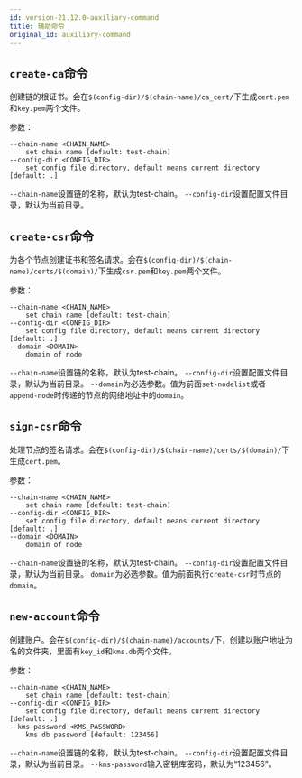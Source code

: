 ```yaml
---
id: version-21.12.0-auxiliary-command
title: 辅助命令
original_id: auxiliary-command
---
```

## `create-ca`命令

创建链的根证书。会在`$(config-dir)/$(chain-name)/ca_cert/`下生成`cert.pem`和`key.pem`两个文件。

参数：

```
--chain-name <CHAIN_NAME>
	set chain name [default: test-chain]
--config-dir <CONFIG_DIR>
	set config file directory, default means current directory [default: .]
```
`--chain-name`设置链的名称，默认为test-chain。
`--config-dir`设置配置文件目录，默认为当前目录。

## `create-csr`命令

为各个节点创建证书和签名请求。会在`$(config-dir)/$(chain-name)/certs/$(domain)/`下生成`csr.pem`和`key.pem`两个文件。

参数：

```
--chain-name <CHAIN_NAME>
	set chain name [default: test-chain]
--config-dir <CONFIG_DIR>
	set config file directory, default means current directory [default: .]
--domain <DOMAIN>
	domain of node
```
`--chain-name`设置链的名称，默认为test-chain。
`--config-dir`设置配置文件目录，默认为当前目录。
`--domain`为必选参数。值为前面`set-nodelist`或者`append-node`时传递的节点的网络地址中的`domain`。

## `sign-csr`命令

处理节点的签名请求。会在`$(config-dir)/$(chain-name)/certs/$(domain)/`下生成`cert.pem`。

参数：

```
--chain-name <CHAIN_NAME>
	set chain name [default: test-chain]
--config-dir <CONFIG_DIR>
	set config file directory, default means current directory [default: .]
--domain <DOMAIN>
	domain of node
```
`--chain-name`设置链的名称，默认为test-chain。
`--config-dir`设置配置文件目录，默认为当前目录。
`domain`为必选参数。值为前面执行`create-csr`时节点的`domain`。

## `new-account`命令

创建账户。会在`$(config-dir)/$(chain-name)/accounts/`下，创建以账户地址为名的文件夹，里面有`key_id`和`kms.db`两个文件。

参数：

```
--chain-name <CHAIN_NAME>
	set chain name [default: test-chain]
--config-dir <CONFIG_DIR>
	set config file directory, default means current directory [default: .]
--kms-password <KMS_PASSWORD>
	kms db password [default: 123456]
```

`--chain-name`设置链的名称，默认为test-chain。
`--config-dir`设置配置文件目录，默认为当前目录。
`--kms-password`输入密钥库密码，默认为“123456”。
